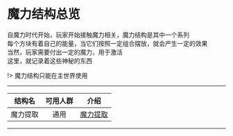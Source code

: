 # 魔力结构总览

自魔力时代开始，玩家开始接触魔力相关，魔力结构是其中一个系列  
每个方块有着自己的能量，当它们按照一定组合摆放，就会产生一定的效果  
当然，玩家需要付出一定的魔力，用于激活  
这里，就记录着这些神秘的东西  

!> 魔力结构只能在主世界使用

* * *

|结构名|可用人群|介绍|
|:-:|:-:|:-:|
|魔力提取|通用|[魔力提取](world/MS1/structure/xp.md)|

* * *
